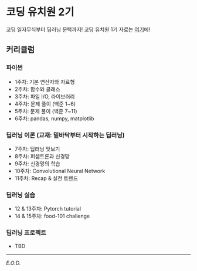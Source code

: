 # 코딩 유치원 2기

코딩 일자무식부터 딥러닝 문턱까지!
코딩 유치원 1기 자료는 [여기](https://github.com/jessekim-ck/coding-kindergarten)에!

## 커리큘럼
### 파이썬
- 1주차: 기본 연산자와 자료형
- 2주차: 함수와 클래스
- 3주차: 파일 I/O, 라이브러리
- 4주차: 문제 풀이 (백준 1~6)
- 5주차: 문제 풀이 (백준 7~11)
- 6주차: pandas, numpy, matplotlib

### 딥러닝 이론 (교재: 밑바닥부터 시작하는 딥러닝)
- 7주차: 딥러닝 맛보기
- 8주차: 퍼셉트론과 신경망
- 9주차: 신경망의 학습
- 10주차: Convolutional Neural Network
- 11주차: Recap & 실전 트렌드

### 딥러닝 실습
- 12 & 13주차: Pytorch tutorial
- 14 & 15주차: food-101 challenge

### 딥러닝 프로젝트
- TBD

---
*E.O.D.*